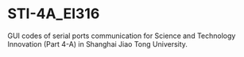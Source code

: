 # STI-4A_EI316
GUI codes of serial ports communication for Science and Technology Innovation (Part 4-A) in Shanghai Jiao Tong University.
